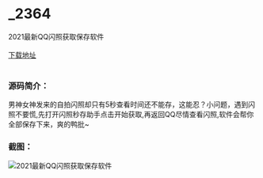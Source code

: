 # _2364
2021最新QQ闪照获取保存软件
<br/></br>
[下载地址](https://www.uuid2.com/2364.html "下载地址")
<br/></br>
<h3>源码简介：</h3>
<p>男神女神发来的自拍闪照却只有5秒查看时间还不能存，这能忍？小问题，遇到闪照不要慌,先打开闪照秒存助手点击开始获取,再返回QQ尽情查看闪照,软件会帮你全部保存下来，爽的鸭批~<p>
<h3>截图：</h3>
<img src="https://www.uuid2.com/wp-content/uploads/img/202105/ac98e67928.jpg" alt="2021最新QQ闪照获取保存软件">
